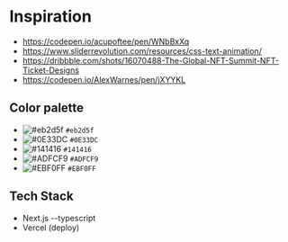 # Inspiration

* https://codepen.io/acupoftee/pen/WNbBxXq
* https://www.sliderrevolution.com/resources/css-text-animation/
* https://dribbble.com/shots/16070488-The-Global-NFT-Summit-NFT-Ticket-Designs
* https://codepen.io/AlexWarnes/pen/jXYYKL


## Color palette

* ![#eb2d5f](https://via.placeholder.com/15/eb2d5f/eb2d5f.png) `#eb2d5f`
* ![#0E33DC](https://via.placeholder.com/15/0E33DC/0E33DC.png) `#0E33DC`
* ![#141416](https://via.placeholder.com/15/141416/141416.png) `#141416`
* ![#ADFCF9](https://via.placeholder.com/15/ADFCF9/ADFCF9.png) `#ADFCF9`
* ![#EBF0FF](https://via.placeholder.com/15/EBF0FF/EBF0FF.png) `#EBF0FF`

## Tech Stack

* Next.js --typescript
* Vercel (deploy)
